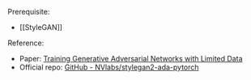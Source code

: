 Prerequisite:
- [[StyleGAN]]

Reference:
- Paper: [Training Generative Adversarial Networks with Limited Data](https://arxiv.org/abs/2006.06676)
- Official repo: [GitHub - NVlabs/stylegan2-ada-pytorch](https://github.com/NVlabs/stylegan2-ada-pytorch)